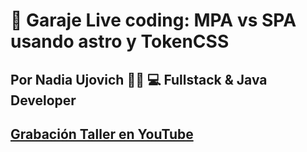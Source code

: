 # 🚀 Garaje Live coding: MPA vs SPA usando astro y TokenCSS

## Por Nadia Ujovich 👩🏻 💻 Fullstack & Java Developer

## [Grabación Taller en YouTube](https://www.youtube.com/watch?v=8BnGIK7dcGU)
